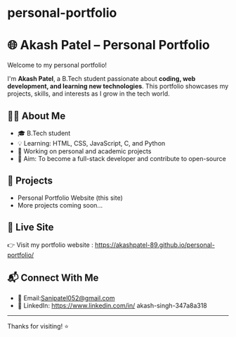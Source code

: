 # personal-portfolio

# 🌐 Akash Patel – Personal Portfolio

Welcome to my personal portfolio!  

I'm **Akash Patel**, a B.Tech student passionate about **coding, web development, and learning new technologies**. This portfolio showcases my projects, skills, and interests as I grow in the tech world.

## 👨‍💻 About Me

- 🎓 B.Tech student
- 💡 Learning: HTML, CSS, JavaScript, C, and Python
- 🚀 Working on personal and academic projects
- 🎯 Aim: To become a full-stack developer and contribute to open-source

## 📁 Projects

- Personal Portfolio Website (this site)
- More projects coming soon...

## 🔗 Live Site

👉 Visit my portfolio website : https://akashpatel-89.github.io/personal-portfolio/

## 📬 Connect With Me

- 📧 Email:Sanipatel052@gmail.com
- 💼 LinkedIn: https://www.linkedin.com/in/ akash-singh-347a8a318

---

Thanks for visiting! ⭐️
